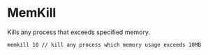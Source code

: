 # MemKill

Kills any process that exceeds specified memory.

```
memkill 10 // kill any process which memory usage exceeds 10MB
```
